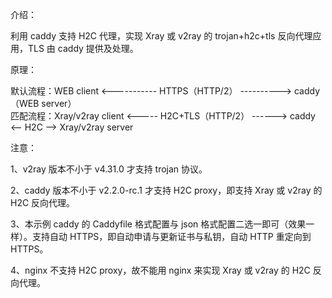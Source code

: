 介绍：

利用 caddy 支持 H2C 代理，实现 Xray 或 v2ray 的 trojan+h2c+tls 反向代理应用，TLS 由 caddy 提供及处理。

原理：

默认流程：WEB client <----------- HTTPS（HTTP/2） ----------> caddy（WEB server）  
匹配流程：Xray/v2ray client <----- H2C+TLS（HTTP/2） ------> caddy <-- H2C --> Xray/v2ray server

注意：

1、v2ray 版本不小于 v4.31.0 才支持 trojan 协议。

2、caddy 版本不小于 v2.2.0-rc.1 才支持 H2C proxy，即支持 Xray 或 v2ray 的 H2C 反向代理。

3、本示例 caddy 的 Caddyfile 格式配置与 json 格式配置二选一即可（效果一样）。支持自动 HTTPS，即自动申请与更新证书与私钥，自动 HTTP 重定向到 HTTPS。

4、nginx 不支持 H2C proxy，故不能用 nginx 来实现 Xray 或 v2ray 的 H2C 反向代理。
